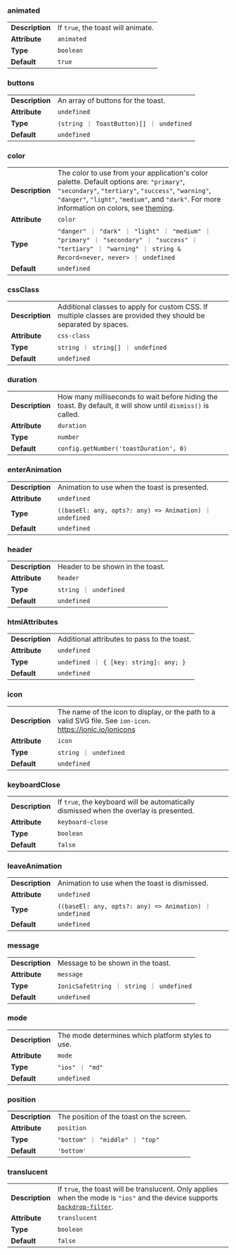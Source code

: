 

### animated 

| | |
| --- | --- |
| **Description** | If `true`, the toast will animate. |
| **Attribute** | `animated` |
| **Type** | `boolean` |
| **Default** | `true` |



### buttons 

| | |
| --- | --- |
| **Description** | An array of buttons for the toast. |
| **Attribute** | `undefined` |
| **Type** | `(string ｜ ToastButton)[] ｜ undefined` |
| **Default** | `undefined` |



### color 

| | |
| --- | --- |
| **Description** | The color to use from your application's color palette. Default options are: `"primary"`, `"secondary"`, `"tertiary"`, `"success"`, `"warning"`, `"danger"`, `"light"`, `"medium"`, and `"dark"`. For more information on colors, see [theming](/docs/theming/basics). |
| **Attribute** | `color` |
| **Type** | `"danger" ｜ "dark" ｜ "light" ｜ "medium" ｜ "primary" ｜ "secondary" ｜ "success" ｜ "tertiary" ｜ "warning" ｜ string & Record<never, never> ｜ undefined` |
| **Default** | `undefined` |



### cssClass 

| | |
| --- | --- |
| **Description** | Additional classes to apply for custom CSS. If multiple classes are provided they should be separated by spaces. |
| **Attribute** | `css-class` |
| **Type** | `string ｜ string[] ｜ undefined` |
| **Default** | `undefined` |



### duration 

| | |
| --- | --- |
| **Description** | How many milliseconds to wait before hiding the toast. By default, it will show until `dismiss()` is called. |
| **Attribute** | `duration` |
| **Type** | `number` |
| **Default** | `config.getNumber('toastDuration', 0)` |



### enterAnimation 

| | |
| --- | --- |
| **Description** | Animation to use when the toast is presented. |
| **Attribute** | `undefined` |
| **Type** | `((baseEl: any, opts?: any) => Animation) ｜ undefined` |
| **Default** | `undefined` |



### header 

| | |
| --- | --- |
| **Description** | Header to be shown in the toast. |
| **Attribute** | `header` |
| **Type** | `string ｜ undefined` |
| **Default** | `undefined` |



### htmlAttributes 

| | |
| --- | --- |
| **Description** | Additional attributes to pass to the toast. |
| **Attribute** | `undefined` |
| **Type** | `undefined ｜ { [key: string]: any; }` |
| **Default** | `undefined` |



### icon 

| | |
| --- | --- |
| **Description** | The name of the icon to display, or the path to a valid SVG file. See `ion-icon`. https://ionic.io/ionicons |
| **Attribute** | `icon` |
| **Type** | `string ｜ undefined` |
| **Default** | `undefined` |



### keyboardClose 

| | |
| --- | --- |
| **Description** | If `true`, the keyboard will be automatically dismissed when the overlay is presented. |
| **Attribute** | `keyboard-close` |
| **Type** | `boolean` |
| **Default** | `false` |



### leaveAnimation 

| | |
| --- | --- |
| **Description** | Animation to use when the toast is dismissed. |
| **Attribute** | `undefined` |
| **Type** | `((baseEl: any, opts?: any) => Animation) ｜ undefined` |
| **Default** | `undefined` |



### message 

| | |
| --- | --- |
| **Description** | Message to be shown in the toast. |
| **Attribute** | `message` |
| **Type** | `IonicSafeString ｜ string ｜ undefined` |
| **Default** | `undefined` |



### mode 

| | |
| --- | --- |
| **Description** | The mode determines which platform styles to use. |
| **Attribute** | `mode` |
| **Type** | `"ios" ｜ "md"` |
| **Default** | `undefined` |



### position 

| | |
| --- | --- |
| **Description** | The position of the toast on the screen. |
| **Attribute** | `position` |
| **Type** | `"bottom" ｜ "middle" ｜ "top"` |
| **Default** | `'bottom'` |



### translucent 

| | |
| --- | --- |
| **Description** | If `true`, the toast will be translucent. Only applies when the mode is `"ios"` and the device supports [`backdrop-filter`](https://developer.mozilla.org/en-US/docs/Web/CSS/backdrop-filter#Browser_compatibility). |
| **Attribute** | `translucent` |
| **Type** | `boolean` |
| **Default** | `false` |

